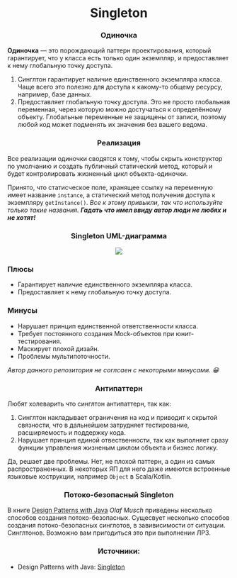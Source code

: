<h1 style="text-align: center;">
   Singleton
</h1>
<h3 style="text-align: center;">
   Одиночка
</h3>

**Одиночка** — это порождающий паттерн проектирования, который гарантирует, что у класса есть только один экземпляр, и
предоставляет к нему глобальную точку доступа.

1. Синглтон гарантирует наличие единственного экземпляра класса.
   Чаще всего это полезно для доступа к какому-то общему
   ресурсу, например, базе данных.
2. Предоставляет глобальную точку доступа. Это не просто
   глобальная переменная, через которую можно достучаться
   к определённому объекту. Глобальные переменные не
   защищены от записи, поэтому любой код может подменять
   их значения без вашего ведома.

<h3 align="center">
   Реализация
</h3>
Все реализации одиночки сводятся к тому, чтобы скрыть
конструктор по умолчанию и создать публичный
статический метод, который и будет контролировать
жизненный цикл объекта-одиночки.

Принято, что статисческое поле, хранящее ссылку на переменную имеет название ```instance```, а статический метод
получения доступа к экземпляру ```getInstance()```.
*Все к этому привыкли, так что используйте только такие названия.*
***Гадать что имел ввиду автор люди не любях и не хотят!***

<h3 align="center">
   Singleton UML-диаграмма
</h3>

<p align="center">
   <img src=https://github.com/evilpeopletyranny/JavaDesignPatterns/blob/main/src/patterns/creational/singleton/diagram.png>
</p>


<h3>Плюсы</h3>

- Гарантирует наличие единственного экземпляра класса.
- Предоставляет к нему глобальную точку доступа.

<h3>Минусы</h3>

- Нарушает принцип единственной ответственности класса.
- Требует постоянного создания Mock-объектов при юнит-тестирования.
- Маскирует плохой дизайн.
- Проблемы мультипоточности.

*Автор данного репозитория не соглсаен с некоторыми минусами. :grin:*

<h3 align="center">
   Антипаттерн
</h3>

Любят холеварить что синглтон антипаттерн, так как:

1. Синглтон накладывает ограничения на код и приводит к скрытой связности, что в дальнейшем затрудняет тестирование,
   расширяемость и поддержку кода.
2. Нарушает принцип единой отвественности, так как выполняет сразу функции управления жизненым циклом объекта и бизнес
   логику.

Да, решает две проблемы. Нет, не плохой паттерн, а один из самых распространенных. В некоторых ЯП для него даже имеются
встроенные языковые кострукции, например ```Object``` в Scala/Kotlin.

<h3 align="center">
   Потоко-безопасный Singleton
</h3>

В книге [Design Patterns with Java](https://github.com/evilpeopletyranny/JavaDesignPatterns/blob/main/src/patterns/creational/singleton/books/Olaf%20Musch%20EN.pdf) *Olaf Musch* приведены
несколько способов создания потоко-безопасных.
Сущесвует несколько способов создания потоко-безопасных синглотов, в завивисимости от ситуации.
Синглтонов. Возможно вам пригодиться это при выполнении ЛР3.

<h3 align="center">
   Источники:
</h3>

- Design Patterns with Java: [Singleton](https://github.com/evilpeopletyranny/JavaDesignPatterns/blob/main/src/patterns/creational/singleton/books/Olaf%20Musch%20EN.pdf)
